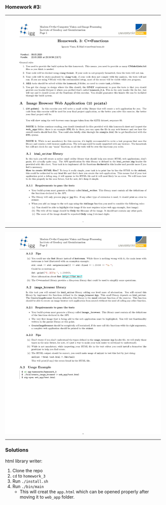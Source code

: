 ### Homework #3:
___
![](files/0001.jpg)
___
![](files/0002.jpg)
___
### Solutions
html library writer: 
1. Clone the repo
2. `cd` to `homework_3`
3. Run `./install.sh` 
4. Run `./bin/main`
    * This will creat the `app.html` which can be opened properly after moving it to `web_app` folder.


<!-- Task_2: 
1. Clone the repo
2. `cd` to `homework_2/task_2`
3. Run `./install.sh`  -->
